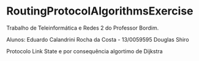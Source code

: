 # RoutingProtocolAlgorithmsExercise
Trabalho de Teleinformática e Redes 2 do Professor Bordim.

Alunos:
Eduardo Calandrini Rocha da Costa - 13/0059595
Douglas Shiro

Protocolo Link State e por consequência algortimo de Dijkstra
